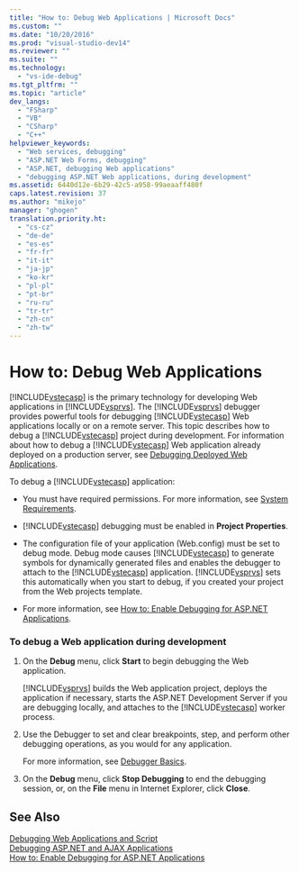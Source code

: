 ```yaml
---
title: "How to: Debug Web Applications | Microsoft Docs"
ms.custom: ""
ms.date: "10/20/2016"
ms.prod: "visual-studio-dev14"
ms.reviewer: ""
ms.suite: ""
ms.technology: 
  - "vs-ide-debug"
ms.tgt_pltfrm: ""
ms.topic: "article"
dev_langs: 
  - "FSharp"
  - "VB"
  - "CSharp"
  - "C++"
helpviewer_keywords: 
  - "Web services, debugging"
  - "ASP.NET Web Forms, debugging"
  - "ASP.NET, debugging Web applications"
  - "debugging ASP.NET Web applications, during development"
ms.assetid: 6440d12e-6b29-42c5-a958-99aeaaff480f
caps.latest.revision: 37
ms.author: "mikejo"
manager: "ghogen"
translation.priority.ht: 
  - "cs-cz"
  - "de-de"
  - "es-es"
  - "fr-fr"
  - "it-it"
  - "ja-jp"
  - "ko-kr"
  - "pl-pl"
  - "pt-br"
  - "ru-ru"
  - "tr-tr"
  - "zh-cn"
  - "zh-tw"
---
```

# How to: Debug Web Applications
[!INCLUDE[vstecasp](../code-quality/includes/vstecasp_md.md)] is the primary technology for developing Web applications in [!INCLUDE[vsprvs](../code-quality/includes/vsprvs_md.md)]. The [!INCLUDE[vsprvs](../code-quality/includes/vsprvs_md.md)] debugger provides powerful tools for debugging [!INCLUDE[vstecasp](../code-quality/includes/vstecasp_md.md)] Web applications locally or on a remote server. This topic describes how to debug a [!INCLUDE[vstecasp](../code-quality/includes/vstecasp_md.md)] project during development. For information about how to debug a [!INCLUDE[vstecasp](../code-quality/includes/vstecasp_md.md)] Web application already deployed on a production server, see [Debugging Deployed Web Applications](../debugger/debugging-deployed-web-applications.md).  
  
 To debug a [!INCLUDE[vstecasp](../code-quality/includes/vstecasp_md.md)] application:  
  
-   You must have required permissions. For more information, see [System Requirements](../debugger/asp.net-debugging--system-requirements.md).  
  
-   [!INCLUDE[vstecasp](../code-quality/includes/vstecasp_md.md)] debugging must be enabled in **Project Properties**.  
  
-   The configuration file of your application (Web.config) must be set to debug mode. Debug mode causes [!INCLUDE[vstecasp](../code-quality/includes/vstecasp_md.md)] to generate symbols for dynamically generated files and enables the debugger to attach to the [!INCLUDE[vstecasp](../code-quality/includes/vstecasp_md.md)] application. [!INCLUDE[vsprvs](../code-quality/includes/vsprvs_md.md)] sets this automatically when you start to debug, if you created your project from the Web projects template.  
  
-   For more information, see [How to: Enable Debugging for ASP.NET Applications](../debugger/how-to--enable-debugging-for-asp.net-applications.md).  
  
### To debug a Web application during development  
  
1.  On the **Debug** menu, click **Start** to begin debugging the Web application.  
  
     [!INCLUDE[vsprvs](../code-quality/includes/vsprvs_md.md)] builds the Web application project, deploys the application if necessary, starts the ASP.NET Development Server if you are debugging locally, and attaches to the [!INCLUDE[vstecasp](../code-quality/includes/vstecasp_md.md)] worker process.  
  
2.  Use the Debugger to set and clear breakpoints, step, and perform other debugging operations, as you would for any application.  
  
     For more information, see [Debugger Basics](../debugger/debugger-basics.md).  
  
3.  On the **Debug** menu, click **Stop Debugging** to end the debugging session, or, on the **File** menu in Internet Explorer, click **Close**.  
  
## See Also  
 [Debugging Web Applications and Script](../debugger/debugging-web-applications-and-script.md)   
 [Debugging ASP.NET and AJAX Applications](../debugger/debugging-asp.net-and-ajax-applications.md)   
 [How to: Enable Debugging for ASP.NET Applications](../debugger/how-to--enable-debugging-for-asp.net-applications.md)